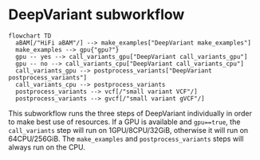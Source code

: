 # DeepVariant subworkflow

```mermaid
flowchart TD
  aBAM[/"HiFi aBAM"/] --> make_examples["DeepVariant make_examples"]
  make_examples --> gpu{"gpu?"}
  gpu -- yes --> call_variants_gpu["DeepVariant call_variants_gpu"]
  gpu -- no --> call_variants_cpu["DeepVariant call_variants_cpu"]
  call_variants_gpu --> postprocess_variants["DeepVariant postprocess_variants"]
  call_variants_cpu --> postprocess_variants
  postprocess_variants --> vcf[/"small variant VCF"/]
  postprocess_variants --> gvcf[/"small variant gVCF"/]
```

This subworkflow runs the three steps of DeepVariant individually in order to make best use of resources.  If a GPU is available and `gpu==true`, the `call_variants` step will run on 1GPU/8CPU/32GiB, otherwise it will run on 64CPU/256GiB.  The `make_examples` and `postprocess_variants` steps will always run on the CPU.
